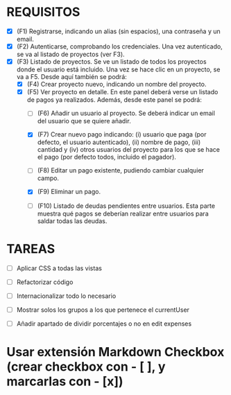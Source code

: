 # REQUISITOS
- [x] (F1) Registrarse, indicando un alias (sin espacios), una contraseña y un email.
- [x] (F2) Autenticarse, comprobando los credenciales. Una vez autenticado, se va al listado de proyectos (ver F3).
- [x] (F3) Listado de proyectos. Se ve un listado de todos los proyectos donde el usuario está incluido. Una vez se hace clic en un proyecto, se va a F5. Desde aquí también se podrá:
    - [x] (F4) Crear proyecto nuevo, indicando un nombre del proyecto.
    - [x] (F5) Ver proyecto en detalle. En este panel deberá verse un listado de pagos ya realizados. Además, desde este panel se podrá:
        - [ ] (F6) Añadir un usuario al proyecto. Se deberá indicar un email del usuario que se quiere añadir.
        - [x] (F7) Crear nuevo pago indicando: (i) usuario que paga (por defecto, el usuario autenticado), (ii) nombre de pago, (iii) cantidad y (iv) otros usuarios del proyecto para los que se hace el pago (por defecto todos, incluido el pagador).
        - [ ] (F8) Editar un pago existente, pudiendo cambiar cualquier campo.
        - [x] (F9) Eliminar un pago.
        - [ ] (F10) Listado de deudas pendientes entre usuarios. Esta parte muestra qué pagos se deberían realizar entre usuarios para saldar todas las deudas.


# TAREAS
- [ ] Aplicar CSS a todas las vistas
- [ ] Refactorizar código
- [ ] Internacionalizar todo lo necesario
- [ ] Mostrar solos los grupos a los que pertenece el currentUser
- [ ] Añadir apartado de dividir porcentajes o no en edit expenses


# Usar extensión Markdown Checkbox (crear checkbox con - [ ], y marcarlas con - [x])